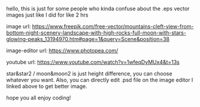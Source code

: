 hello, this is just for some people who kinda confuse about the .eps 
vector images just like I did for like 2 hrs

image url: 
https://www.freepik.com/free-vector/mountains-cleft-view-from-bottom-night-scenery-landscape-with-high-rocks-full-moon-with-stars-glowing-peaks_13194970.htm#page=1&query=Scene&position=38

image-editor url: https://www.photopea.com/

youtube url: https://www.youtube.com/watch?v=1wfeqDyMUx4&t=13s

star&star2 / moon&moon2 is just height difference, you can choose whatever 
you want. Also, you can directly edit .psd file on the image editor I 
linked above to get better image.

hope you all enjoy coding!
